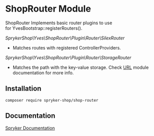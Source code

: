 # ShopRouter Module

ShopRouter
Implements basic router plugins to use for YvesBootstrap::registerRouters().

*SprykerShop\Yves\ShopRouter\Plugin\Router\SilexRouter*

- Matches routes with registered ControllerProviders.

*SprykerShop\Yves\ShopRouter\Plugin\Router\StorageRouter*

- Matches the path with the key-value storage. Check [URL](https://academy.spryker.com/developing_with_spryker/module_guide/url/url.html) module documentation for more info.

## Installation

```
composer require spryker-shop/shop-router
```

## Documentation

[Spryker Documentation](https://academy.spryker.com)
